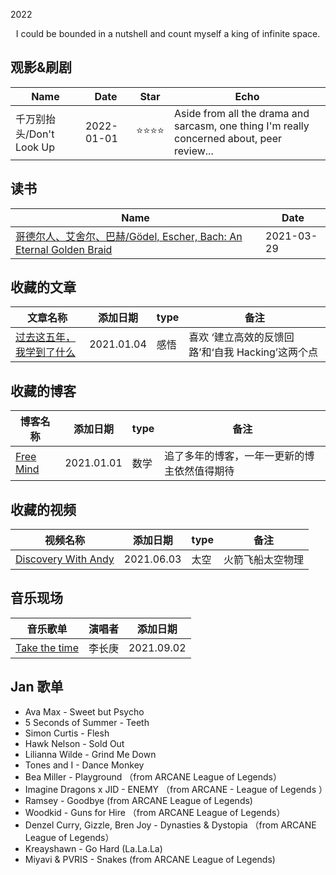 2022

<center>I could be bounded in a nutshell and count myself a king of infinite space.</center>



## 观影&刷剧

<!--START_SECTION:my_drama-->

| Name                                                         | Date       | Star                           | Echo | 
| ------------------------------------------------------------ | ---------- | ------------------------------ |  ---|
| 千万别抬头/Don't Look Up | 2022-01-01 | :star::star::star::star: | Aside from all the drama and sarcasm, one thing I'm really concerned about, peer review... |





## 读书

| Name                                                         | Date       |
| ------------------------------------------------------------ | ---------- |
| [哥德尔人、艾舍尔、巴赫/Gödel, Escher, Bach: An Eternal Golden Braid](https://github.com/mingwhy/2021/issues/2#issuecomment-873476181) | 2021-03-29 |




## 收藏的文章

| 文章名称                                                     | 添加日期   | type     | 备注       |
| ---------------------------------------- | ---------- | -------- | -------------------------------- |
| [过去这五年，我学到了什么](https://linghao.io/posts/five-year-learning-2013-2018) | 2021.01.04 | 感悟   | 喜欢 ‘建立高效的反馈回路’和‘自我 Hacking’这两个点 | 


## 收藏的博客

| 博客名称                                            | 添加日期   | type         | 备注                                           |
| --------------------------------------------------- | ---------- | ------------ | ---------------------------------------------- |
| [Free Mind](https://pluskid.org/)                   | 2021.01.01 | 数学         | 追了多年的博客，一年一更新的博主依然值得期待 |


## 收藏的视频
| 视频名称 | 添加日期 | type | 备注 |
| ------- | ------- | ------- | -------|
| [Discovery With Andy](https://www.youtube.com/channel/UC6lYCOXS4Rxo9xpKS1My32A) | 2021.06.03 | 太空 | 火箭飞船太空物理 |


## 音乐现场
| 音乐歌单 | 演唱者 | 添加日期 | 
| ------- | ------- | ------- |
|[Take the time](https://www.bilibili.com/video/BV1Ag411V7oT?from=search&seid=13047414237007268&spm_id_from=333.337.0.0) | 李长庚  |  2021.09.02 | 

## Jan 歌单
- Ava Max - Sweet but Psycho
- 5 Seconds of Summer - Teeth 
- Simon Curtis - Flesh 
- Hawk Nelson - Sold Out 
- Lilianna Wilde - Grind Me Down 
- Tones and I - Dance Monkey
- Bea Miller - Playground （from ARCANE League of Legends）
- Imagine Dragons x JID - ENEMY  （from ARCANE - League of Legends ）
- Ramsey - Goodbye (from ARCANE League of Legends)
- Woodkid - Guns for Hire （from ARCANE League of Legends）
- Denzel Curry, Gizzle, Bren Joy - Dynasties & Dystopia （from ARCANE League of Legends）
- Kreayshawn - Go Hard (La.La.La)
- Miyavi & PVRIS - Snakes (from ARCANE League of Legends)

